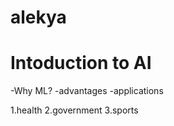 # alekya


# Intoduction to AI


-Why ML?
-advantages
-applications


1.health
2.government
3.sports
